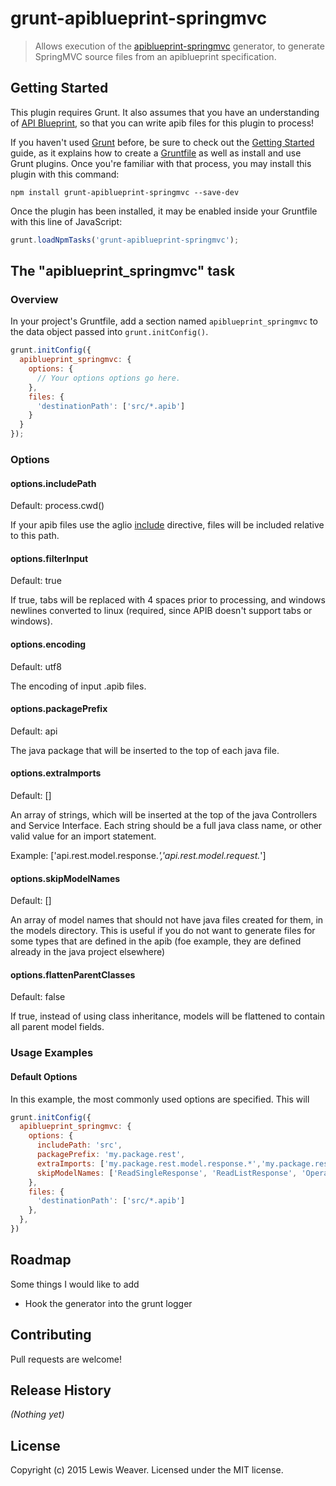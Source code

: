 # grunt-apiblueprint-springmvc

> Allows execution of the [apiblueprint-springmvc](https://github.com/ransico/apiblueprint-springmvc) generator, to generate SpringMVC source files from an apiblueprint specification.

## Getting Started
This plugin requires Grunt. It also assumes that you have an understanding of [API Blueprint](https://apiblueprint.org), so that you can write apib files for this plugin to process!

If you haven't used [Grunt](http://gruntjs.com/) before, be sure to check out the [Getting Started](http://gruntjs.com/getting-started) guide, as it explains how to create a [Gruntfile](http://gruntjs.com/sample-gruntfile) as well as install and use Grunt plugins. Once you're familiar with that process, you may install this plugin with this command:

```shell
npm install grunt-apiblueprint-springmvc --save-dev
```

Once the plugin has been installed, it may be enabled inside your Gruntfile with this line of JavaScript:

```js
grunt.loadNpmTasks('grunt-apiblueprint-springmvc');
```

## The "apiblueprint_springmvc" task

### Overview
In your project's Gruntfile, add a section named `apiblueprint_springmvc` to the data object passed into `grunt.initConfig()`.

```js
grunt.initConfig({
  apiblueprint_springmvc: {
    options: {
      // Your options options go here.
    },
    files: {
      'destinationPath': ['src/*.apib']
    }
  }
});
```

### Options

#### options.includePath
Default: process.cwd()

If your apib files use the aglio [include](https://github.com/danielgtaylor/aglio#including-files) directive, files will be included relative to this path.

#### options.filterInput
Default: true

If true, tabs will be replaced with 4 spaces prior to processing, and windows newlines converted to linux (required, since APIB doesn't support tabs or windows).

#### options.encoding
Default: utf8

The encoding of input .apib files.

#### options.packagePrefix
Default: api

The java package that will be inserted to the top of each java file.

#### options.extraImports
Default: []

An array of strings, which will be inserted at the top of the java Controllers and Service Interface. Each string should be a full java class name, or other valid value for an import statement.

Example: ['api.rest.model.response.*','api.rest.model.request.*']

#### options.skipModelNames
Default: []

An array of model names that should not have java files created for them, in the models directory. This is useful if you do not want to generate files for some types that are defined in the apib (foe example, they are defined already in the java project elsewhere)

#### options.flattenParentClasses
Default: false

If true, instead of using class inheritance, models will be flattened to contain all parent model fields.

### Usage Examples

#### Default Options
In this example, the most commonly used options are specified. This will 

```js
grunt.initConfig({
  apiblueprint_springmvc: {
    options: {
      includePath: 'src',
      packagePrefix: 'my.package.rest',
      extraImports: ['my.package.rest.model.response.*','my.package.rest.model.request.*'],
      skipModelNames: ['ReadSingleResponse', 'ReadListResponse', 'OperationResponse', 'FilterableRequest']
    },
    files: {
      'destinationPath': ['src/*.apib']
    },
  },
})
```

## Roadmap
Some things I would like to add

* Hook the generator into the grunt logger

## Contributing
Pull requests are welcome!

## Release History
_(Nothing yet)_

## License
Copyright (c) 2015 Lewis Weaver. Licensed under the MIT license.
